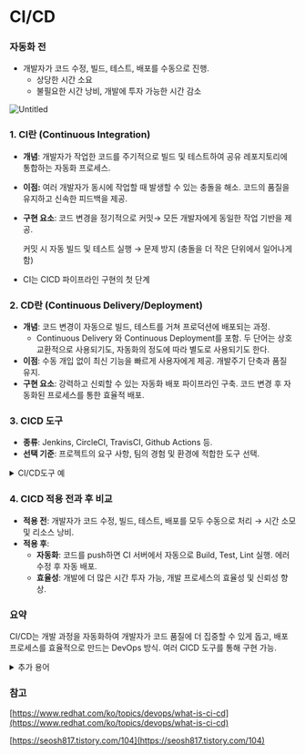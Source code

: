# CI/CD

### 자동화 전

- 개발자가 코드 수정, 빌드, 테스트, 배포를 수동으로 진행.
    - 상당한 시간 소요
    - 불필요한 시간 낭비, 개발에 투자 가능한 시간 감소

![Untitled](https://github.com/princess-study/CS-Study/assets/92621272/b907d329-75c5-4fcc-84f6-2901ca1e9fb0)

### 1. CI란 (Continuous Integration)

- **개념**: 개발자가 작업한 코드를 주기적으로 빌드 및 테스트하여 공유 레포지토리에 통합하는 자동화 프로세스.
- **이점:** 여러 개발자가 동시에 작업할 때 발생할 수 있는 충돌을 해소. 코드의 품질을 유지하고 신속한 피드백을 제공.
- **구현 요소**: 코드 변경을 정기적으로 커밋→ 모든 개발자에게 동일한 작업 기반을 제공.
    
    커밋 시 자동 빌드 및 테스트 실행 → 문제 방지 (충돌을 더 작은 단위에서 일어나게 함)
    
- CI는 CICD 파이프라인 구현의 첫 단계

### 2. CD란 (Continuous Delivery/Deployment)

- **개념**: 코드 변경이 자동으로 빌드, 테스트를 거쳐 프로덕션에 배포되는 과정.
    - Continuous Delivery 와 Continuous Deployment를 포함. 두 단어는 상호 교환적으로 사용되기도, 자동화의 정도에 따라 별도로 사용되기도 한다.
- **이점**: 수동 개입 없이 최신 기능을 빠르게 사용자에게 제공. 개발주기 단축과 품질 유지.
- **구현 요소**: 강력하고 신뢰할 수 있는 자동화 배포 파이프라인 구축. 코드 변경 후 자동화된 프로세스를 통한 효율적 배포.

### 3. CICD 도구

- **종류**: Jenkins, CircleCI, TravisCI, Github Actions 등.
- **선택 기준**: 프로젝트의 요구 사항, 팀의 경험 및 환경에 적합한 도구 선택.
<details>
<summary>CI/CD도구 예</summary>
  <div markdown="1">
    
  - [Jenkins](https://cloud.redhat.com/blog/deploying-jenkins-on-openshift-part-1?extIdCarryOver=true&intcmp=7013a000002wBnmAAE&sc_cid=7013a000002DgC5AAK%27]]&cicd=32h281b&cicd=32h281b): 단순 CI 서버에서 완전한 CD 허브까지 모든 것을 처리하도록 설계된 툴
  - [Spinnaker](https://spinnaker.io/): 멀티클라우드 환경을 위해 구축된 CD 플랫폼
  - [GoCD](https://www.gocd.org/): 모델링 및 시각화에 중점을 둔 CI/CD 서버
  - [Concourse](https://concourse-ci.org/): "지속적인 오픈소스 작업 툴"
  - [Screwdriver](https://screwdriver.cd/): CD용으로 설계된 빌드 플랫폼
    
   ### Jenkins 
  
  - **오픈 소스**: 광범위한 지원과 플러그인 생태계.
  - **유연성**: 다양한 프로그래밍 언어와 플랫폼에 걸쳐 광범위한 통합 지원.
  - **복잡한 설정**: 초기 설정과 관리가 복잡할 수 있으나, 매우 강력한 커스터마이징이 가능.
    
  ### GitHub Actions
    
  - **깃허브 통합**: 코드 호스팅 플랫폼 내에서 직접 CI/CD 가능.
  - **마켓플레이스**: 사용자가 공유한 액션을 통해 확장성과 재사용성 향상.
  - **이벤트 기반 트리거**: 코드 푸시, 풀 리퀘스트, 이슈 코멘트 등 다양한 GitHub 이벤트에 의해 자동 실행.

    
   [https://www.redhat.com/ko/topics/devops/what-is-ci-cd](https://www.redhat.com/ko/topics/devops/what-is-ci-cd)
  
  </div>
  </details>
    

### 4. CICD 적용 전과 후 비교

- **적용 전**: 개발자가 코드 수정, 빌드, 테스트, 배포를 모두 수동으로 처리 → 시간 소모 및 리소스 낭비.
- **적용 후**:
    - **자동화**: 코드를 push하면 CI 서버에서 자동으로 Build, Test, Lint 실행. 에러 수정 후 자동 배포.
    - **효율성**: 개발에 더 많은 시간 투자 가능, 개발 프로세스의 효율성 및 신뢰성 향상.

### 요약

CI/CD는 개발 과정을 자동화하여 개발자가 코드 품질에 더 집중할 수 있게 돕고, 배포 프로세스를 효율적으로 만드는 DevOps 방식. 여러 CICD 도구를 통해 구현 가능.

  <details>
  <summary>추가 용어</summary>
  <div markdown="1">
  
  - 파이프라인:  데이터나 명령어가 처리되는 일련의 과정 또는 단계
  
  - CI/CD 파이프라인: 코드의 변경사항을 자동으로 감지하여 테스트하고, 배포하는 과정을 자동화하는 단계
  
  - DevOps: "Development(개발)"과 "Operations(운영)"의 합성어로, 소프트웨어 개발과 운영을 통합하는 문화, 운동, 또는 관행을 의미. 핵심 목표는 개발(Development)과 운영(Operations) 팀 간의 협력과 의사소통을 강화하여, 더 빠르고 안정적으로 소프트웨어를 배포하고 운영하는 것.
  
  - Lint: 코드의 오류, 버그, 스타일 문제, 그리고 의심스러운 구문 등을 자동으로 검사하고 식별하는 과정이나 도구.
  
  </div>
  </details>


### 참고

[https://www.redhat.com/ko/topics/devops/what-is-ci-cd](https://www.redhat.com/ko/topics/devops/what-is-ci-cd)

[https://seosh817.tistory.com/104](https://seosh817.tistory.com/104)
